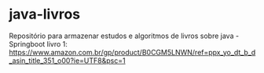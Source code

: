 # java-livros
Repositório para armazenar estudos e algoritmos de livros sobre java - Springboot
livro 1: https://www.amazon.com.br/gp/product/B0CGM5LNWN/ref=ppx_yo_dt_b_d_asin_title_351_o00?ie=UTF8&psc=1
